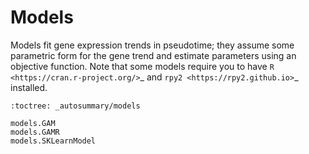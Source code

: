 
# Models
Models fit gene expression trends in pseudotime; they assume some parametric form for the gene trend and estimate
parameters using an objective function. Note that some models require you to have `R <https://cran.r-project.org/>`_
and `rpy2 <https://rpy2.github.io>`_ installed.


    :toctree: _autosummary/models

    models.GAM
    models.GAMR
    models.SKLearnModel
